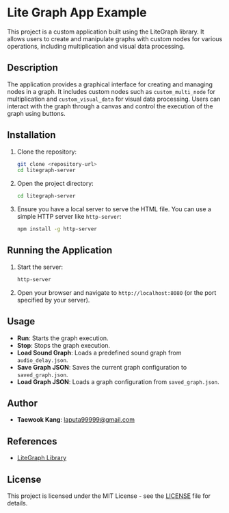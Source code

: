 # Lite Graph App Example

This project is a custom application built using the LiteGraph library. It allows users to create and manipulate graphs with custom nodes for various operations, including multiplication and visual data processing.

## Description

The application provides a graphical interface for creating and managing nodes in a graph. It includes custom nodes such as `custom_multi_node` for multiplication and `custom_visual_data` for visual data processing. Users can interact with the graph through a canvas and control the execution of the graph using buttons.

## Installation

1. Clone the repository:
    ```sh
    git clone <repository-url>
    cd litegraph-server
    ```

2. Open the project directory:
    ```sh
    cd litegraph-server
    ```

3. Ensure you have a local server to serve the HTML file. You can use a simple HTTP server like `http-server`:
    ```sh
    npm install -g http-server
    ```
    
## Running the Application

1. Start the server:
    ```sh
    http-server
    ```

2. Open your browser and navigate to `http://localhost:8080` (or the port specified by your server).

## Usage

- **Run**: Starts the graph execution.
- **Stop**: Stops the graph execution.
- **Load Sound Graph**: Loads a predefined sound graph from `audio_delay.json`.
- **Save Graph JSON**: Saves the current graph configuration to `saved_graph.json`.
- **Load Graph JSON**: Loads a graph configuration from `saved_graph.json`.

## Author

- **Taewook Kang**: laputa99999@gmail.com

## References

- [LiteGraph Library](https://github.com/jagenjo/litegraph.js)

## License

This project is licensed under the MIT License - see the [LICENSE](LICENSE) file for details.
